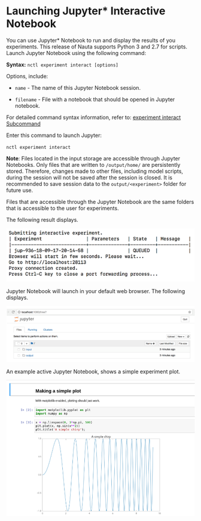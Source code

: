 # Launching Jupyter* Interactive Notebook

You can use Jupyter* Notebook to run and display the results of you experiments. This release of Nauta supports Python 3 and 2.7 for scripts. Launch Jupyter Notebook using the following command:

**Syntax:** `nctl experiment interact [options]`

Options, include:
* `name` - The name of this Jupyter Notebook session. 

* `filename` - File with a notebook that should be opened in Jupyter notebook.

For detailed command syntax information, refer to: [experiment interact Subcommand](experiment.md#interact-Subcommand)

Enter this command to launch Jupyter:

`nctl experiment interact`

**Note**: Files located in the input storage are accessible through Jupyter Notebooks.  Only files that are written to `/output/home/` are persistently stored. Therefore, changes made to other files, including model scripts, during the session will not be saved after the session is closed.  It is recommended to save session data to the `output/<experiment>` folder for future use.

Files that are accessible through the Jupyter Notebook are the same folders that is accessible to the user for experiments.

The following result displays.

 ![](images/submit_interactive_exp.png)
  
Jupyter Notebook will launch in your default web browser. The following displays. 

 ![](images/jupyter_dashbd.png)


An example active Jupyter Notebook, shows a simple experiment plot.
 
 ![](images/jupyter_plot.png)
